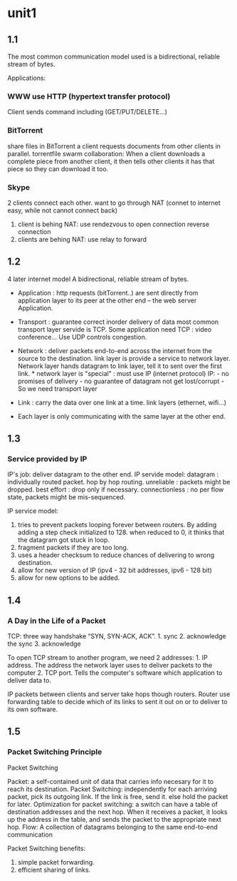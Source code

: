# unit1

## 1.1
The most common communication model used is a bidirectional, reliable stream of bytes.

Applications:
### WWW use HTTP (hypertext transfer protocol)
Client sends command including (GET/PUT/DELETE...)
### BitTorrent
share files
in BitTorrent a client requests documents from other clients in parallel.
torrentfile
swarm collaboration: When a client downloads a complete piece from another client, it then
tells other clients it has that piece so they can download it too.
### Skype
2 clients connect each other.
want to go through NAT (connet to internet easy, while not cannot connect back)
1. client is behing NAT:
 use rendezvous to open connection
reverse connection
2. clients are behing NAT:
 use relay to forward

## 1.2
4 later internet model
A bidirectional, reliable stream of bytes.

* Application     : http requests (bitTorrent..) are sent directly from application layer to
                  its peer at the other end – the web server Application.
* Transport       : guarantee correct inorder delivery of data
                  most common transport layer servide is TCP.
                  Some application need TCP : video conference... Use UDP
                  controls congestion.
* Network         : deliver packets end-to-end across the internet from the source to the destination.
                  link layer is provide a service to network layer. Network layer hands datagram to link layer,
                  tell it to sent over the first link.
                  * network layer is "special" : must use IP (internet protocol)
                  IP:
                  - no promises of delivery
                  - no guarantee of datagram not get lost/corrupt
                  - So we need transport layer
* Link            : carry the data over one link at a time. link layers (ethernet, wifi...)

* Each layer is only communicating with the same layer at the other end.

## 1.3

### Service provided by IP

IP's job: deliver datagram to the other end.
IP servide model:
datagram        : individually routed packet. hop by hop routing.
unreliable      : packets might be dropped.
best effort     : drop only if necessary.
connectionless  : no per flow state, packets might be mis-sequenced.

IP service model:
1. tries to prevent packets looping forever between routers. By adding adding a step check initialized to 128.
when reduced to 0, it thinks that the datagram got stuck in loop.
2. fragment packets if they are too long.
3. uses a header checksum to reduce chances of delivering to wrong destination.
4. allow for new version of IP (ipv4 - 32 bit addresses, ipv6 - 128 bit)
5. allow for new options to be added.

## 1.4

### A Day in the Life of a Packet

TCP: three way handshake “SYN, SYN-ACK, ACK”.
    1. sync
    2. acknowledge the sync
    3. acknowledge

To open TCP stream to another program, we need 2 addresses:
    1. IP address. The address the network layer uses to deliver packets to the computer
    2. TCP port. Tells the computer's software which application to deliver data to.

IP packets between clients and server take hops though routers.
Router use forwarding table to decide which of its links to sent it out on or to deliver to its own software.

## 1.5

### Packet Switching Principle

Packet Switching

Packet: a self-contained unit of data that carries info necesary for it to reach its destination.
Packet Switching: independently for each arriving packet, pick its outgoing link. If the link is free, send it. else hold the packet for later.
Optimization for packet switching: a switch can have a table of destination addresses and the next hop. When it receives a packet,
it looks up the address in the table, and sends the packet to the appropriate next hop.
Flow: A collection of datagrams belonging to the same end-to-end communication

Packet Switching benefits:
1. simple packet forwarding.
2. efficient sharing of links.















